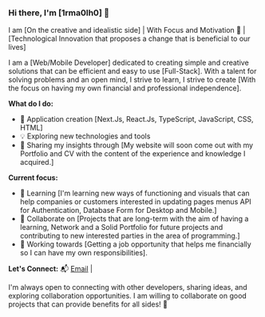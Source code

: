 ### Hi there, I'm [1rma0lh0] 👋

I am [On the creative and idealistic side] | With Focus and Motivation 🚀 | [Technological Innovation that proposes a change that is beneficial to our lives]

I am a [Web/Mobile Developer] dedicated to creating simple and creative solutions that can be efficient and easy to use [Full-Stack]. With a talent for solving problems and an open mind, I strive to learn, I strive to create [With the focus on having my own financial and professional independence].

**What do I do:**
- 🚀 Application creation [Next.Js, React.Js, TypeScript, JavaScript, CSS, HTML]
- 💡 Exploring new technologies and tools
- 📖 Sharing my insights through [My website will soon come out with my Portfolio and CV with the content of the experience and knowledge I acquired.]

**Current focus:**
- 🌱 Learning [I'm learning new ways of functioning and visuals that can help companies or customers interested in updating pages menus API for Authentication, Database Form for Desktop and Mobile.]
- 👯 Collaborate on [Projects that are long-term with the aim of having a learning, Network and a Solid Portfolio for future projects and contributing to new interested parties in the area of ​​programming.]
- 🎯 Working towards [Getting a job opportunity that helps me financially so I can have my own responsibilities].

**Let's Connect:**
📬 [Email](mailto:1rma0lh0@protonmail.com) | 

I'm always open to connecting with other developers, sharing ideas, and exploring collaboration opportunities. I am willing to collaborate on good projects that can provide benefits for all sides! 🌟


<!---
1rma0lh0/1rma0lh0 is a ✨ special ✨ repository because its `README.md` (this file) appears on your GitHub profile.
You can click the Preview link to take a look at your changes.
--->

